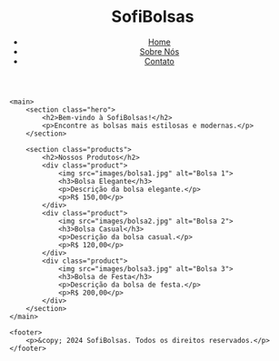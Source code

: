
<html lang="pt-BR">
<head>
    <meta charset="UTF-8">
    <meta name="viewport" content="width=device-width, initial-scale=1.0">
    <title>SofiBolsas - Sua Loja de Bolsas</title>
    <link rel="stylesheet" href="styles.css">
</head>
<body>
    <header>
        <h1>SofiBolsas</h1>
        <nav>
            <ul>
                <li><a href="index.html">Home</a></li>
                <li><a href="about.html">Sobre Nós</a></li>
                <li><a href="contact.html">Contato</a></li>
            </ul>
        </nav>
    </header>
    
    <main>
        <section class="hero">
            <h2>Bem-vindo à SofiBolsas!</h2>
            <p>Encontre as bolsas mais estilosas e modernas.</p>
        </section>

        <section class="products">
            <h2>Nossos Produtos</h2>
            <div class="product">
                <img src="images/bolsa1.jpg" alt="Bolsa 1">
                <h3>Bolsa Elegante</h3>
                <p>Descrição da bolsa elegante.</p>
                <p>R$ 150,00</p>
            </div>
            <div class="product">
                <img src="images/bolsa2.jpg" alt="Bolsa 2">
                <h3>Bolsa Casual</h3>
                <p>Descrição da bolsa casual.</p>
                <p>R$ 120,00</p>
            </div>
            <div class="product">
                <img src="images/bolsa3.jpg" alt="Bolsa 3">
                <h3>Bolsa de Festa</h3>
                <p>Descrição da bolsa de festa.</p>
                <p>R$ 200,00</p>
            </div>
        </section>
    </main>
    
    <footer>
        <p>&copy; 2024 SofiBolsas. Todos os direitos reservados.</p>
    </footer>
</body>
</html>
